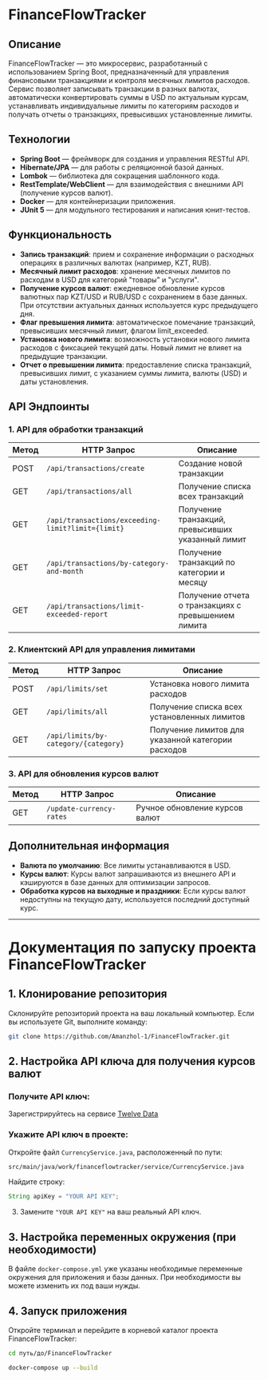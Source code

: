 # FinanceFlowTracker

## Описание
FinanceFlowTracker — это микросервис, разработанный с использованием Spring Boot, предназначенный для управления финансовыми транзакциями и контроля месячных лимитов расходов. Сервис позволяет записывать транзакции в разных валютах, автоматически конвертировать суммы в USD по актуальным курсам, устанавливать индивидуальные лимиты по категориям расходов и получать отчеты о транзакциях, превысивших установленные лимиты.

## Технологии
- **Spring Boot** — фреймворк для создания и управления RESTful API.
- **Hibernate/JPA** — для работы с реляционной базой данных.
- **Lombok** — библиотека для сокращения шаблонного кода.
- **RestTemplate/WebClient** — для взаимодействия с внешними API (получение курсов валют).
- **Docker** — для контейнеризации приложения.
- **JUnit 5** — для модульного тестирования и написания юнит-тестов.

## Функциональность
- **Запись транзакций**: прием и сохранение информации о расходных операциях в различных валютах (например, KZT, RUB).
- **Месячный лимит расходов**: хранение месячных лимитов по расходам в USD для категорий "товары" и "услуги".
- **Получение курсов валют**: ежедневное обновление курсов валютных пар KZT/USD и RUB/USD с сохранением в базе данных. При отсутствии актуальных данных используется курс предыдущего дня.
- **Флаг превышения лимита**: автоматическое помечание транзакций, превысивших месячный лимит, флагом limit_exceeded.
- **Установка нового лимита**: возможность установки нового лимита расходов с фиксацией текущей даты. Новый лимит не влияет на предыдущие транзакции.
- **Отчет о превышении лимита**: предоставление списка транзакций, превысивших лимит, с указанием суммы лимита, валюты (USD) и даты установления.

## API Эндпоинты

### 1. API для обработки транзакций
| Метод | HTTP Запрос | Описание |
|-------|-------------|----------|
| POST  | `/api/transactions/create` | Создание новой транзакции |
| GET   | `/api/transactions/all` | Получение списка всех транзакций |
| GET   | `/api/transactions/exceeding-limit?limit={limit}` | Получение транзакций, превысивших указанный лимит |
| GET   | `/api/transactions/by-category-and-month` | Получение транзакций по категории и месяцу |
| GET   | `/api/transactions/limit-exceeded-report` | Получение отчета о транзакциях с превышением лимита |

### 2. Клиентский API для управления лимитами
| Метод | HTTP Запрос | Описание |
|-------|-------------|----------|
| POST  | `/api/limits/set` | Установка нового лимита расходов |
| GET   | `/api/limits/all` | Получение списка всех установленных лимитов |
| GET   | `/api/limits/by-category/{category}` | Получение лимитов для указанной категории расходов |

### 3. API для обновления курсов валют
| Метод | HTTP Запрос | Описание |
|-------|-------------|----------|
| GET   | `/update-currency-rates` | Ручное обновление курсов валют |

## Дополнительная информация
- **Валюта по умолчанию**: Все лимиты устанавливаются в USD.
- **Курсы валют**: Курсы валют запрашиваются из внешнего API и кэшируются в базе данных для оптимизации запросов.
- **Обработка курсов на выходные и праздники**: Если курсы валют недоступны на текущую дату, используется последний доступный курс.



----


# Документация по запуску проекта FinanceFlowTracker
## 1. Клонирование репозитория

Склонируйте репозиторий проекта на ваш локальный компьютер. Если вы используете Git, выполните команду:

```bash
git clone https://github.com/Amanzhol-1/FinanceFlowTracker.git
```

## 2. Настройка API ключа для получения курсов валют

### Получите API ключ:
Зарегистрируйтесь на сервисе [Twelve Data](https://www.twelvedata.com/) 

### Укажите API ключ в проекте:
 Откройте файл `CurrencyService.java`, расположенный по пути:
   ```bash
   src/main/java/work/financeflowtracker/service/CurrencyService.java
   ```

 Найдите строку:
   ```java
   String apiKey = "YOUR API KEY";
   ```

3. Замените `"YOUR API KEY"` на ваш реальный API ключ.

## 3. Настройка переменных окружения (при необходимости)

В файле `docker-compose.yml` уже указаны необходимые переменные окружения для приложения и базы данных. При необходимости вы можете изменить их под ваши нужды.

## 4. Запуск приложения

Откройте терминал и перейдите в корневой каталог проекта FinanceFlowTracker:

```bash
cd путь/до/FinanceFlowTracker
```

```bash
docker-compose up --build
```
